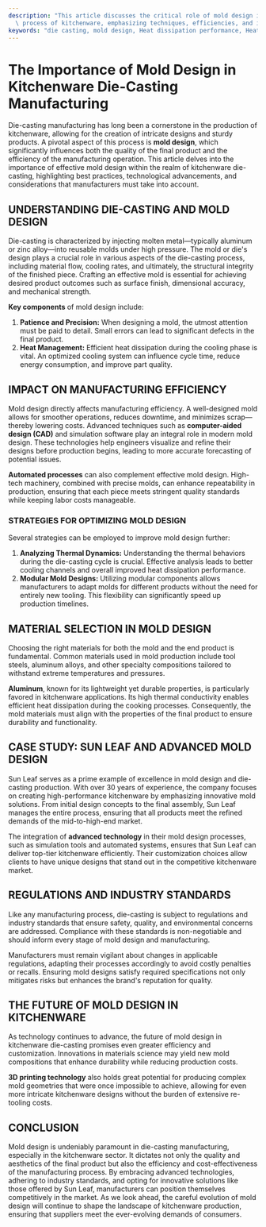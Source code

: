 ```yaml
---
description: "This article discusses the critical role of mold design in the die-casting manufacturing\
  \ process of kitchenware, emphasizing techniques, efficiencies, and industry standards."
keywords: "die casting, mold design, Heat dissipation performance, Heat dissipation structure"
---
```

# The Importance of Mold Design in Kitchenware Die-Casting Manufacturing

Die-casting manufacturing has long been a cornerstone in the production of kitchenware, allowing for the creation of intricate designs and sturdy products. A pivotal aspect of this process is **mold design**, which significantly influences both the quality of the final product and the efficiency of the manufacturing operation. This article delves into the importance of effective mold design within the realm of kitchenware die-casting, highlighting best practices, technological advancements, and considerations that manufacturers must take into account.

## UNDERSTANDING DIE-CASTING AND MOLD DESIGN

Die-casting is characterized by injecting molten metal—typically aluminum or zinc alloy—into reusable molds under high pressure. The mold or die's design plays a crucial role in various aspects of the die-casting process, including material flow, cooling rates, and ultimately, the structural integrity of the finished piece. Crafting an effective mold is essential for achieving desired product outcomes such as surface finish, dimensional accuracy, and mechanical strength.

**Key components** of mold design include:

1. **Patience and Precision:** When designing a mold, the utmost attention must be paid to detail. Small errors can lead to significant defects in the final product.
2. **Heat Management:** Efficient heat dissipation during the cooling phase is vital. An optimized cooling system can influence cycle time, reduce energy consumption, and improve part quality.

## IMPACT ON MANUFACTURING EFFICIENCY 

Mold design directly affects manufacturing efficiency. A well-designed mold allows for smoother operations, reduces downtime, and minimizes scrap—thereby lowering costs. Advanced techniques such as **computer-aided design (CAD)** and simulation software play an integral role in modern mold design. These technologies help engineers visualize and refine their designs before production begins, leading to more accurate forecasting of potential issues.

**Automated processes** can also complement effective mold design. High-tech machinery, combined with precise molds, can enhance repeatability in production, ensuring that each piece meets stringent quality standards while keeping labor costs manageable.

### STRATEGIES FOR OPTIMIZING MOLD DESIGN 

Several strategies can be employed to improve mold design further:

1. **Analyzing Thermal Dynamics:** Understanding the thermal behaviors during the die-casting cycle is crucial. Effective analysis leads to better cooling channels and overall improved heat dissipation performance.
2. **Modular Mold Designs:** Utilizing modular components allows manufacturers to adapt molds for different products without the need for entirely new tooling. This flexibility can significantly speed up production timelines.

## MATERIAL SELECTION IN MOLD DESIGN 

Choosing the right materials for both the mold and the end product is fundamental. Common materials used in mold production include tool steels, aluminum alloys, and other specialty compositions tailored to withstand extreme temperatures and pressures. 

**Aluminum**, known for its lightweight yet durable properties, is particularly favored in kitchenware applications. Its high thermal conductivity enables efficient heat dissipation during the cooking processes. Consequently, the mold materials must align with the properties of the final product to ensure durability and functionality.

## CASE STUDY: SUN LEAF AND ADVANCED MOLD DESIGN 

Sun Leaf serves as a prime example of excellence in mold design and die-casting production. With over 30 years of experience, the company focuses on creating high-performance kitchenware by emphasizing innovative mold solutions. From initial design concepts to the final assembly, Sun Leaf manages the entire process, ensuring that all products meet the refined demands of the mid-to-high-end market.

The integration of **advanced technology** in their mold design processes, such as simulation tools and automated systems, ensures that Sun Leaf can deliver top-tier kitchenware efficiently. Their customization choices allow clients to have unique designs that stand out in the competitive kitchenware market.

## REGULATIONS AND INDUSTRY STANDARDS 

Like any manufacturing process, die-casting is subject to regulations and industry standards that ensure safety, quality, and environmental concerns are addressed. Compliance with these standards is non-negotiable and should inform every stage of mold design and manufacturing.

Manufacturers must remain vigilant about changes in applicable regulations, adapting their processes accordingly to avoid costly penalties or recalls. Ensuring mold designs satisfy required specifications not only mitigates risks but enhances the brand's reputation for quality.

## THE FUTURE OF MOLD DESIGN IN KITCHENWARE

As technology continues to advance, the future of mold design in kitchenware die-casting promises even greater efficiency and customization. Innovations in materials science may yield new mold compositions that enhance durability while reducing production costs. 

**3D printing technology** also holds great potential for producing complex mold geometries that were once impossible to achieve, allowing for even more intricate kitchenware designs without the burden of extensive re-tooling costs.

## CONCLUSION 

Mold design is undeniably paramount in die-casting manufacturing, especially in the kitchenware sector. It dictates not only the quality and aesthetics of the final product but also the efficiency and cost-effectiveness of the manufacturing process. By embracing advanced technologies, adhering to industry standards, and opting for innovative solutions like those offered by Sun Leaf, manufacturers can position themselves competitively in the market. As we look ahead, the careful evolution of mold design will continue to shape the landscape of kitchenware production, ensuring that suppliers meet the ever-evolving demands of consumers.

